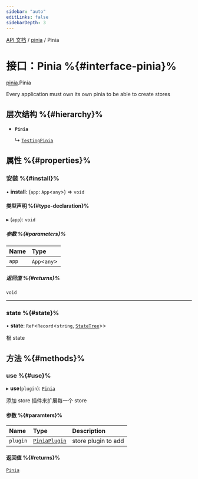 ```yaml
---
sidebar: "auto"
editLinks: false
sidebarDepth: 3
---
```


[API 文档](../index.md) / [pinia](../modules/pinia.md) / Pinia

# 接口：Pinia %{#interface-pinia}%

[pinia](../modules/pinia.md).Pinia

Every application must own its own pinia to be able to create stores

## 层次结构 %{#hierarchy}%

- **`Pinia`**

  ↳ [`TestingPinia`](pinia_testing.TestingPinia.md)

## 属性 %{#properties}%

### 安装 %{#install}%

• **install**: (`app`: `App`<`any`\>) => `void`

#### 类型声明 %{#type-declaration}%

▸ (`app`): `void`

##### 参数 %{#parameters}%

| Name | Type |
| :------ | :------ |
| `app` | `App`<`any`\> |

##### 返回值 %{#returns}%

`void`

___

### state %{#state}%

• **state**: `Ref`<`Record`<`string`, [`StateTree`](../modules/pinia.md#statetree)\>\>

根 state

## 方法 %{#methods}%

### use %{#use}%

▸ **use**(`plugin`): [`Pinia`](pinia.Pinia.md)

添加 store 插件来扩展每一个 store

#### 参数 %{#paramters}%

| Name | Type | Description |
| :------ | :------ | :------ |
| `plugin` | [`PiniaPlugin`](pinia.PiniaPlugin.md) | store plugin to add |

#### 返回值 %{#returns}%

[`Pinia`](pinia.Pinia.md)
